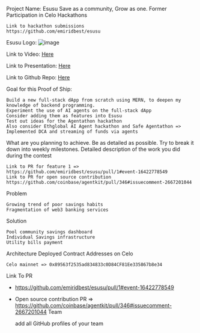 Project Name: Esusu
Save as a community, Grow as one.
Former Participation in Celo Hackathons

    Link to hackathon submissions
    https://github.com/emiridbest/esusu

Esusu Logo: ![image](https://github.com/user-attachments/assets/1c330865-ab34-4da1-b369-192d5f4193a6)


Link to Video: [Here](https://youtu.be/41HFfpRT5mc)

Link to Presentation: [Here](https://www.canva.com/design/DAGDFgtRRjg/rbi6dJBYbt1rEjKQW0tWgQ/view?utm_content=DAGDFgtRRjg&utm_campaign=designshare&utm_medium=link2&utm_source=uniquelinks&utlId=ha4a02222aa)

Link to Github Repo: [Here](https://github.com/emiridbest/esusu)

Goal for this Proof of Ship:

    Build a new full-stack dApp from scratch using MERN, to deepen my knowledge of backend programming.
    Experiment the use of AI agents on the full-stack dApp
    Consider adding them as features into Esusu
    Test out ideas for the Agentathon hackathon
    Also consider Ethglobal AI Agent hackathon and Safe Agentathon => Implemented DCA and streaming of funds via agents

What are you planning to achieve. Be as detailed as possible. Try to break it down into weekly milestones.
Detailed description of the work you did during the contest

    Link to PR for feature 1 => https://github.com/emiridbest/esusu/pull/1#event-16422778549
    Link to PR for open source contribution https://github.com/coinbase/agentkit/pull/346#issuecomment-2667201044

Problem

    Growing trend of poor savings habits
    Fragmentation of web3 banking services

    
Solution

    Pool community savings dashboard
    Individual Savings infrastructure
    Utility bills payment    

    
Architecture
Deployed Contract Addresses on Celo

    Celo mainnet => 0x89563f2535ad834833c0D84CF81Ee335867b8e34


Link To PR
- https://github.com/emiridbest/esusu/pull/1#event-16422778549
- Open source contribution PR => https://github.com/coinbase/agentkit/pull/346#issuecomment-2667201044
Team

    add all GitHub profiles of your team

